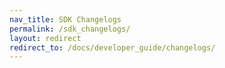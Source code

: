 ```yaml
---
nav_title: SDK Changelogs
permalink: /sdk_changelogs/
layout: redirect
redirect_to: /docs/developer_guide/changelogs/
---
```

